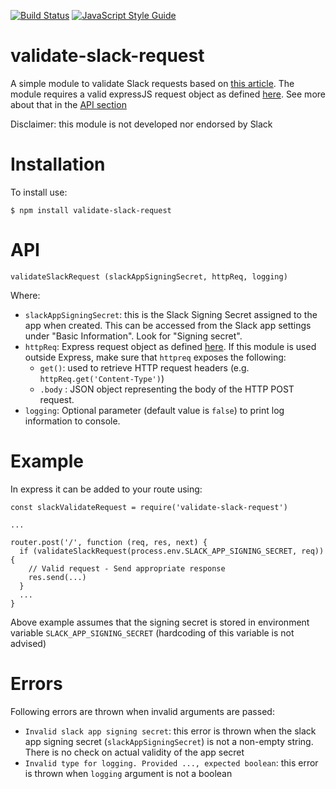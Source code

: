 [![Build Status](https://travis-ci.org/gverni/validate-slack-request.svg?branch=master)](https://travis-ci.org/gverni/validate-slack-request) [![JavaScript Style Guide](https://img.shields.io/badge/code_style-standard-brightgreen.svg)](https://standardjs.com)

# validate-slack-request

A simple module to validate Slack requests based on [this article](https://api.slack.com/docs/verifying-requests-from-slack). The module requires a valid expressJS request object as defined [here](https://expressjs.com/en/api.html#reqhttps://expressjs.com/en/api.html#req). See more about that in the [API section](#api)

Disclaimer: this module is not developed nor endorsed by Slack 

# Installation 

To install use: 

```$ npm install validate-slack-request```


# API 

```validateSlackRequest (slackAppSigningSecret, httpReq, logging)```

Where:
* `slackAppSigningSecret`: this is the Slack Signing Secret assigned to the app when created. This can be accessed from the Slack app settings under "Basic Information". Look for "Signing secret". 
* `httpReq`: Express request object as defined [here](https://expressjs.com/en/api.html#reqhttps://expressjs.com/en/api.html#req). If this module is used outside Express, make sure that `httpreq` exposes the following: 
  * `get()`: used to retrieve HTTP request headers (e.g. `httpReq.get('Content-Type')`)
  * `.body` : JSON object representing the body of the HTTP POST request.
* `logging`: Optional parameter (default value is `false`) to print log information to console. 

# Example

In express it can be added to your route using: 

```
const slackValidateRequest = require('validate-slack-request')

... 

router.post('/', function (req, res, next) {
  if (validateSlackRequest(process.env.SLACK_APP_SIGNING_SECRET, req)) {
    // Valid request - Send appropriate response 
    res.send(...)
  }
  ...
}
```
    
Above example assumes that the signing secret is stored in environment variable `SLACK_APP_SIGNING_SECRET` (hardcoding of this variable is not advised) 

# Errors 

Following errors are thrown when invalid arguments are passed: 

* `Invalid slack app signing secret`: this error is thrown when the slack app signing secret (`slackAppSigningSecret`) is not a non-empty string. There is no check on actual validity of the app secret 
* `Invalid type for logging. Provided ..., expected boolean`: this error is thrown when `logging` argument is not a boolean 